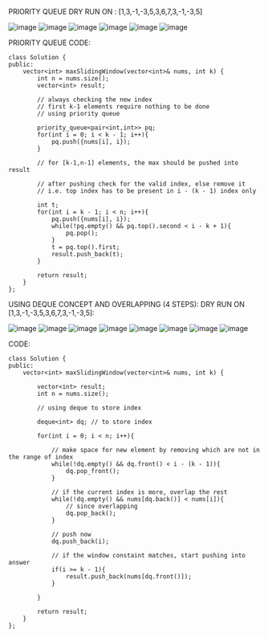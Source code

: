 PRIORITY QUEUE DRY RUN ON : [1,3,-1,-3,5,3,6,7,3,-1,-3,5]
               
![image](https://user-images.githubusercontent.com/73538974/260930948-9aa75e3f-f6d3-4663-984b-72a8bf08ca9d.png)
![image](https://user-images.githubusercontent.com/73538974/260930986-02ddb2b5-a9e3-4ba2-95fb-ec0bb27dc0ae.png)
![image](https://user-images.githubusercontent.com/73538974/260931015-7c4fd7d0-5b65-44e8-8340-31ce1932dca4.png)
![image](https://user-images.githubusercontent.com/73538974/260931043-e7cc5ac2-d622-4303-bb83-c0432ab207aa.png)
![image](https://user-images.githubusercontent.com/73538974/260931067-730ec005-8a42-4355-91d4-973d880bcf76.png)
![image](https://user-images.githubusercontent.com/73538974/260931109-d92a8853-79a6-4b42-8151-8bb025b0bbb7.png)
                  
PRIORITY QUEUE CODE:
```
class Solution {
public:
    vector<int> maxSlidingWindow(vector<int>& nums, int k) {
        int n = nums.size();
        vector<int> result;
        
        // always checking the new index
        // first k-1 elements require nothing to be done
        // using priority queue
        
        priority_queue<pair<int,int>> pq;
        for(int i = 0; i < k - 1; i++){
            pq.push({nums[i], i});
        }
        
        // for [k-1,n-1] elements, the max should be pushed into result
        
        // after pushing check for the valid index, else remove it
        // i.e. top index has to be present in i - (k - 1) index only
        
        int t;
        for(int i = k - 1; i < n; i++){
            pq.push({nums[i], i});
            while(!pq.empty() && pq.top().second < i - k + 1){
                pq.pop();
            }
            t = pq.top().first;
            result.push_back(t);
        }
        
        return result;
    }
};
```

USING DEQUE CONCEPT AND OVERLAPPING (4 STEPS): 
DRY RUN ON [1,3,-1,-3,5,3,6,7,3,-1,-3,5]: 
                  
![image](https://user-images.githubusercontent.com/73538974/260969455-0cb81f54-8c8e-4d94-89b7-f174523b8d63.png)
![image](https://user-images.githubusercontent.com/73538974/260969501-26bd8494-ff75-479f-9916-30f3cce1aae2.png)
![image](https://user-images.githubusercontent.com/73538974/260969535-d9b5fd7c-7976-4399-8d22-459551c9a1c6.png)
![image](https://user-images.githubusercontent.com/73538974/260969580-c6047835-20a0-4f5c-aaee-11cc12c8eda3.png)
![image](https://user-images.githubusercontent.com/73538974/260969626-631b95db-348d-4b3b-b622-6bb915cd7653.png)
![image](https://user-images.githubusercontent.com/73538974/260969655-c0ae20bd-3923-4266-ad45-7031ec884ed5.png)
![image](https://user-images.githubusercontent.com/73538974/260969693-16d7fbca-6177-46ef-85e4-7b5689376aef.png)
![image](https://user-images.githubusercontent.com/73538974/260969733-41a7eb6a-6b54-4d37-92c8-3f67fd4f0977.png)

                  
CODE:
```
class Solution {
public:
    vector<int> maxSlidingWindow(vector<int>& nums, int k) {
        
        vector<int> result;
        int n = nums.size();
        
        // using deque to store index
        
        deque<int> dq; // to store index
        
        for(int i = 0; i < n; i++){
            
            // make space for new element by removing which are not in the range of index 
            while(!dq.empty() && dq.front() < i - (k - 1)){
                dq.pop_front();
            }
            
            // if the current index is more, overlap the rest
            while(!dq.empty() && nums[dq.back()] < nums[i]){
                // since overlapping
                dq.pop_back();
            }
            
            // push now
            dq.push_back(i);
            
            // if the window constaint matches, start pushing into answer
            if(i >= k - 1){
                result.push_back(nums[dq.front()]);
            }
            
        }
        
        return result;
    }
};
```
